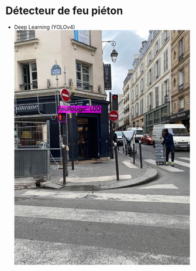 # Détecteur de feu piéton

- Deep Learning (YOLOv4)
![prediction_feu_rouge](res/readmeImg/prediction1.jpg)
